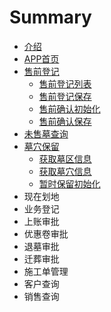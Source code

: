 # Summary

* [介绍](README.md)
* [APP首页](appshou-ye.md)
* [售前登记](shou-qian-deng-ji.md)
  * [售前登记列表](shou-qian-deng-ji/shou-qian-deng-ji-lie-biao.md)
  * [售前登记保存](shou-qian-deng-ji/shou-qian-deng-ji-bao-cun.md)
  * [售前确认初始化](shou-qian-deng-ji/shou-qian-que-ren.md)
  * [售前确认保存](shou-qian-deng-ji/shou-qian-que-ren-bao-cun.md)
* [未售墓查询](wei-shou-mu-cha-xun.md)
* [墓穴保留](mu-xue-bao-liu.md)
  * [获取墓区信息](mu-xue-bao-liu/jia-zai-mu-qu.md)
  * [获取墓穴信息](mu-xue-bao-liu/huo-qu-mu-xue-xin-xi.md)
  * [暂时保留初始化](mu-xue-bao-liu/zan-shi-bao-liu-chu-shi-hua.md)
* 现在划地
* 业务登记
* 上账审批
* 优惠卷审批
* 退墓审批
* 迁葬审批
* 施工单管理
* 客户查询
* 销售查询

